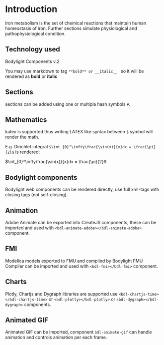 # Introduction 
Iron metabolism is the set of chemical reactions that maintain human homeostasis of iron.
Further sections simulate physiological and pathophysiological condition.

## Technology used
Bodylight Components v.2

You may use markdown to tag `**bold** or __italic__ ` so it will be rendered as **bold** or __italic__ 
## Sections
sections can be added using one or multipla hash symbols `#`. 
## Mathematics
katex is supported thus writing LATEX like syntax between `$` symbol will render the math.

E.g. Dirichlet integral `$\int_{0}^\infty\frac{\sin(x)}{x}dx = \frac{\pi}{2}$` is rendered:

$\int_{0}^\infty\frac{\sin(x)}{x}dx = \frac{\pi}{2}$
## Bodylight components
Bodylight web components can be rendered directly, use full xml-tags with closing tags (not self-closing).
<bdl-range min="10" max="20" step="2" default="15"></bdl-range>
## Animation
Adobe Animate can be exported into CreateJS components, these can be imported and used with `<bdl-animate-adobe></bdl-animate-adobe>` component.
## FMI 
Modelica models exported to FMU and compiled by Bodylight FMU Compiler can be imported and used with `<bdl-fmi></bdl-fmi>` component.
## Charts
Plotly, Chartjs and Dygraph libraries are supported use `<bdl-chartjs-time></bdl-chartjs-time>` or `<bdl-plotly></bdl-plotly>` or `<bdl-dygraph></bdl-dygraph>` components.
## Animated GIF
Animated GIF can be imported, component `bdl-animate-gif` can handle animation and controls animation per each frame.
